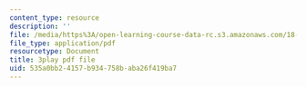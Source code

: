 ```yaml
---
content_type: resource
description: ''
file: /media/https%3A/open-learning-course-data-rc.s3.amazonaws.com/18-01sc-single-variable-calculus-fall-2010/535a0bb24157b934758baba26f419ba7_TpWQlKHPyJ4.pdf
file_type: application/pdf
resourcetype: Document
title: 3play pdf file
uid: 535a0bb2-4157-b934-758b-aba26f419ba7
---
```


